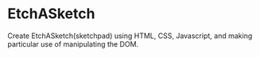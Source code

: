 # EtchASketch
Create EtchASketch(sketchpad) using HTML, CSS, Javascript,
and making particular use of manipulating the DOM.